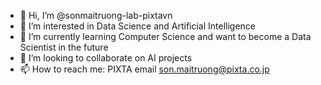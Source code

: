 - 👋 Hi, I’m @sonmaitruong-lab-pixtavn
- 👀 I’m interested in Data Science and Artificial Intelligence 
- 🌱 I’m currently learning Computer Science and want to become a Data Scientist in the future
- 💞️ I’m looking to collaborate on AI projects
- 📫 How to reach me: PIXTA email son.maitruong@pixta.co.jp

<!---
sonmaitruong-lab-pixtavn/sonmaitruong-lab-pixtavn is a ✨ special ✨ repository because its `README.md` (this file) appears on your GitHub profile.
You can click the Preview link to take a look at your changes.
--->
